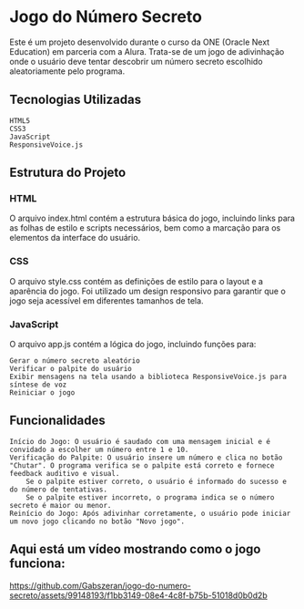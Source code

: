 # Jogo do Número Secreto

Este é um projeto desenvolvido durante o curso da ONE (Oracle Next Education) em parceria com a Alura. Trata-se de um jogo de adivinhação onde o usuário deve tentar descobrir um número secreto escolhido aleatoriamente pelo programa.

## Tecnologias Utilizadas

    HTML5
    CSS3
    JavaScript
    ResponsiveVoice.js

## Estrutura do Projeto
### HTML

O arquivo index.html contém a estrutura básica do jogo, incluindo links para as folhas de estilo e scripts necessários, bem como a marcação para os elementos da interface do usuário.

### CSS

O arquivo style.css contém as definições de estilo para o layout e a aparência do jogo. Foi utilizado um design responsivo para garantir que o jogo seja acessível em diferentes tamanhos de tela.

### JavaScript

O arquivo app.js contém a lógica do jogo, incluindo funções para:

    Gerar o número secreto aleatório
    Verificar o palpite do usuário
    Exibir mensagens na tela usando a biblioteca ResponsiveVoice.js para síntese de voz
    Reiniciar o jogo

## Funcionalidades

    Início do Jogo: O usuário é saudado com uma mensagem inicial e é convidado a escolher um número entre 1 e 10.
    Verificação do Palpite: O usuário insere um número e clica no botão "Chutar". O programa verifica se o palpite está correto e fornece feedback auditivo e visual.
        Se o palpite estiver correto, o usuário é informado do sucesso e do número de tentativas.
        Se o palpite estiver incorreto, o programa indica se o número secreto é maior ou menor.
    Reinício do Jogo: Após adivinhar corretamente, o usuário pode iniciar um novo jogo clicando no botão "Novo jogo".

## Aqui está um vídeo mostrando como o jogo funciona:


https://github.com/Gabszeran/jogo-do-numero-secreto/assets/99148193/f1bb3149-08e4-4c8f-b75b-51018d0b0d2b





